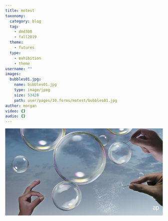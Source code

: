```yaml
---
title: motest
taxonomy:
  category: blog
  tag:
    - dmd300
    - fall2019
  theme:
    - futures
  type:
    - exhibition
    - theme
username: ""
images:
  bubbles01.jpg:
    name: bubbles01.jpg
    type: image/jpeg
    size: 53428
    path: user/pages/10.forms/motest/bubbles01.jpg
author: morgan
video: {}
audio: {}
---
```


![CYBORGS PROJECT EXHIBITIONS](bubbles01.jpg?lightbox&resize=400)
